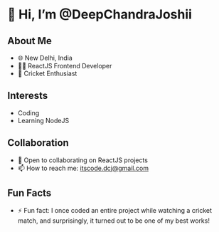 # 👋 Hi, I’m @DeepChandraJoshii

## About Me
- 🌐 New Delhi, India
- 👨‍💻 ReactJS Frontend Developer
- 🏏 Cricket Enthusiast

## Interests
- Coding
- Learning NodeJS

## Collaboration
- 💬 Open to collaborating on ReactJS projects
- 📫 How to reach me: itscode.dcj@gmail.com

## Fun Facts
- ⚡ Fun fact: I once coded an entire project while watching a cricket match, and surprisingly, it turned out to be one of my best works!

